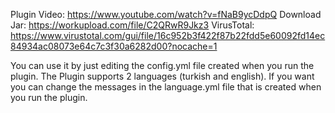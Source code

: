 Plugin Video: https://www.youtube.com/watch?v=fNaB9ycDdpQ
Download Jar: https://workupload.com/file/C2QRwR9Jkz3 
VirusTotal: https://www.virustotal.com/gui/file/16c952b3f422f87b22fdd5e60092fd14ec84934ac08073e64c7c3f30a6282d00?nocache=1

You can use it by just editing the config.yml file created when you run the plugin. The Plugin supports 2 languages (turkish and english). If you want you can change the messages in the language.yml file that is created when you run the plugin.